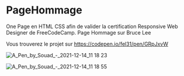 # PageHommage
One Page en HTML CSS afin de valider la certification Responsive Web Designer de FreeCodeCamp. 
Page Hommage sur Bruce Lee 


Vous trouverez le projet sur https://codepen.io/fel31/pen/GRpJxvW 

![A_Pen_by_Souad_-_2021-12-14_11 18 23](https://user-images.githubusercontent.com/62654985/145979444-50b0b0ae-49a8-4d85-8b89-f1f3cf4261ef.png)




![A_Pen_by_Souad_-_2021-12-14_11 18 55](https://user-images.githubusercontent.com/62654985/145979514-072ca919-15cf-447d-8077-fa8be1c6e215.png)
